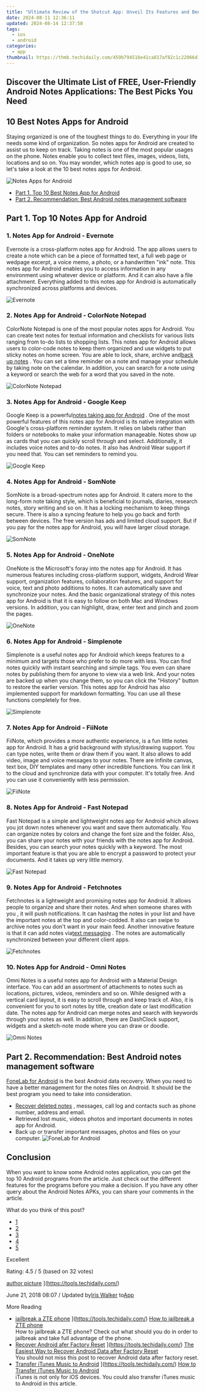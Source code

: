 ```yaml
---
title: "Ultimate Review of the Shotcut App: Unveil Its Features and Benefits Now!"
date: 2024-08-11 12:36:11
updated: 2024-08-14 12:37:50
tags:
  - ios
  - android
categories:
  - app
thumbnail: https://thmb.techidaily.com/459b794516e41ca817af82c1c22066d193c455f4891dd7a8e040210befb5bf6c.jpg
---
```


## Discover the Ultimate List of FREE, User-Friendly Android Notes Applications: The Best Picks You Need

## 10 Best Notes Apps for Android

 Staying organized is one of the toughest things to do. Everything in your life needs some kind of organization. So notes apps for Android are created to assist us to keep on track. Taking notes is one of the most popular usages on the phone. Notes enable you to collect text files, images, videos, lists, locations and so on. You may wonder, which notes app is good to use, so let's take a look at the 10 best notes apps for Android.

![Notes Apps for Android](https://www.aiseesoft.com/images/resource/notes-app-for-android/notes-app-for-android.jpg)

* [Part 1. Top 10 Best Notes App for Android](https://tools.techidaily.com/)
* [Part 2. Recommendation: Best Android notes management software](https://tools.techidaily.com/)

## Part 1\. Top 10 Notes App for Android

### 1\. Notes App for Android - Evernote

 Evernote is a cross-platform notes app for Android. The app allows users to create a note which can be a piece of formatted text, a full web page or wedpage excerpt, a voice memo, a photo, or a handwritten "ink" note. This notes app for Android enables you to access information in any environment using whatever device or platform. And it can also have a file attachment. Everything added to this notes app for Android is automatically synchronized across platforms and devices.

![Evernote](https://www.aiseesoft.com/images/resource/notes-app-for-android/evernote-for-android.jpg)

### 2\. Notes App for Android - ColorNote Notepad

 ColorNote Notepad is one of the most popular notes apps for Android. You can create text notes for textual information and checklists for various lists ranging from to-do lists to shopping lists. This notes app for Android allows users to color-code notes to keep them organized and use widgets to put sticky notes on home screen. You are able to lock, share, archive and[back up notes](https://tools.techidaily.com/) . You can set a time reminder on a note and manage your schedule by taking note on the calendar. In addition, you can search for a note using a keyword or search the web for a word that you saved in the note.

![ColorNote Notepad](https://www.aiseesoft.com/images/resource/notes-app-for-android/colornote.jpg)

### 3\. Notes App for Android - Google Keep

 Google Keep is a powerful[notes taking app for Android](https://tools.techidaily.com/) . One of the most powerful features of this notes app for Android is its native integration with Google's cross-platform reminder system. It relies on labels rather than folders or notebooks to make your information manageable. Notes show up as cards that you can quickly scroll through and select. Additionally, it includes voice notes and to-do notes. It also has Android Wear support if you need that. You can set reminders to remind you.

![Google Keep](https://www.aiseesoft.com/images/resource/notes-app-for-android/google-keep.jpg)

### 4\. Notes App for Android - SomNote

 SomNote is a broad-spectrum notes app for Android. It caters more to the long-form note taking style, which is beneficial to journals, diaries, research notes, story writing and so on. It has a locking mechanism to keep things secure. There is also a syncing feature to help you go back and forth between devices. The free version has ads and limited cloud support. But if you pay for the notes app for Android, you will have larger cloud storage.

![SomNote](https://www.aiseesoft.com/images/resource/notes-app-for-android/somnote.jpg)

### 5\. Notes App for Android - OneNote

 OneNote is the Microsoft's foray into the notes app for Android. It has numerous features including cross-platform support, widgets, Android Wear support, organization features, collaboration features, and support for voice, text and photo additions to notes. It can automatically save and synchronize your notes. And the basic organizational strategy of this notes app for Android is that it is easy to follow on both Mac and Windows versions. In addition, you can highlight, draw, enter text and pinch and zoom the pages.

![OneNote](https://www.aiseesoft.com/images/resource/notes-app-for-android/onenote.jpg)

### 6\. Notes App for Android - Simplenote

 Simplenote is a useful notes app for Android which keeps features to a minimum and targets those who prefer to do more with less. You can find notes quickly with instant searching and simple tags. You even can share notes by publishing them for anyone to view via a web link. And your notes are backed up when you change them, so you can click the "History" button to restore the earlier version. This notes app for Android has also implemented support for markdown formatting. You can use all these functions completely for free.

![Simplenote](https://www.aiseesoft.com/images/resource/notes-app-for-android/simplenote.jpeg)

### 7\. Notes App for Android - FiiNote

 FiiNote, which provides a more authentic experience, is a fun little notes app for Android. It has a grid background with stylus/drawing support. You can type notes, write them or draw them if you want. It also allows to add video, image and voice messages to your notes. There are infinite canvas, text box, DIY templates and many other incredible functions. You can link it to the cloud and synchronize data with your computer. It's totally free. And you can use it conveniently with less permission.

![FiiNote](https://www.aiseesoft.com/images/resource/notes-app-for-android/fiinote.jpeg)

### 8\. Notes App for Android - Fast Notepad

 Fast Notepad is a simple and lightweight notes app for Android which allows you jot down notes whenever you want and save them automatically. You can organize notes by colors and change the font size and the folder. Also, you can share your notes with your friends with the notes app for Android. Besides, you can search your notes quickly with a keyword. The most important feature is that you are able to encrypt a password to protect your documents. And it takes up very little memory.

![Fast Notepad](https://www.aiseesoft.com/images/resource/notes-app-for-android/fast-notepad.jpeg)

### 9\. Notes App for Android - Fetchnotes

 Fetchnotes is a lightweight and promising notes app for Android. It allows people to organize and share their notes. And when someone shares with you , it will push notifications. It can hashtag the notes in your list and have the important notes at the top and color-codded. It also can swipe to archive notes you don't want in your main feed. Another innovative feature is that it can add notes via[text messaging](https://tools.techidaily.com/) . The notes are automatically synchronized between your different client apps.

![Fetchnotes](https://www.aiseesoft.com/images/resource/notes-app-for-android/fetchnotes.jpg)

### 10\. Notes App for Android - Omni Notes

 Omni Notes is a useful notes app for Android with a Material Design interface. You can add an assortment of attachments to notes such as locations, pictures, videos, reminders and so on. While designed with a vertical card layout, it is easy to scroll through and keep track of. Also, it is convenient for you to sort notes by title, creation date or last modification date. The notes app for Android can merge notes and search with keywords through your notes as well. In addition, there are DashClock support, widgets and a sketch-note mode where you can draw or doodle.

![Omni Notes](https://www.aiseesoft.com/images/resource/notes-app-for-android/omni-notes.jpg)

## Part 2\. Recommendation: Best Android notes management software

[FoneLab for Android](https://tools.techidaily.com/aiseesoft-android-data-recovery/) is the best Android data recovery. When you need to have a better management for the notes files on Android. It should be the best program you need to take into consideration.

[](https://secure.2checkout.com/order/cart.php?PRODS=4644627&QTY=1&AFFILIATE=108875) [](https://secure.2checkout.com/order/cart.php?PRODS=4659467&QTY=1&AFFILIATE=108875)

* [Recover deleted notes](https://tools.techidaily.com/) , messages, call log and contacts such as phone number, address and email.
* Retrieved lost music, videos photos and important documents in notes app for Android.
* Back up or transfer important messages, photos and files on your computer.
![FoneLab for Android](https://www.aiseesoft.com/images/fonelab-for-android/connect-android-with-computer.jpg)

## Conclusion

 When you want to know some Android notes application, you can get the top 10 Android programs from the article. Just check out the different features for the programs before you make a decision. If you have any other query about the Android Notes APKs, you can share your comments in the article.

What do you think of this post?

* [1](https://tools.techidaily.com/)
* [2](https://tools.techidaily.com/)
* [3](https://tools.techidaily.com/)
* [4](https://tools.techidaily.com/)
* [5](https://tools.techidaily.com/)

Excellent

Rating: 4.5 / 5 (based on 32 votes)

[author picture](https://www.aiseesoft.com/images/author/iris.png) ](https://tools.techidaily.com/)

 June 21, 2018 08:07 / Updated by[Iris Walker](https://tools.techidaily.com/) to[App](https://tools.techidaily.com/)

More Reading

* [jailbreak a ZTE phone](https://www.aiseesoft.com/images/more-reading/jailbreak-a-zte-phone-s.jpg) ](https://tools.techidaily.com/) [How to jailbreak a ZTE phone](https://tools.techidaily.com/)  
 How to jailbreak a ZTE phone? Check out what should you do in order to jailbreak and take full advantage of the phone.
* [Recover Android afer Factory Reset](https://www.aiseesoft.com/images/more-reading/recover-android-data-after-factory-reset-s.jpg) ](https://tools.techidaily.com/) [The Easiest Way to Recover Android Data after Factory Reset](https://tools.techidaily.com/)  
 You should not miss this post to recover Android data after factory reset.
* [Transfer iTunes Music to Android](https://www.aiseesoft.com/images/more-reading/itunes-music-to-android-s.jpg) ](https://tools.techidaily.com/) [How to Transfer iTunes Music to Android](https://tools.techidaily.com/)  
 iTunes is not only for iOS devices. You could also transfer iTunes music to Android in this article.

<ins class="adsbygoogle"
     style="display:block"
     data-ad-format="autorelaxed"
     data-ad-client="ca-pub-7571918770474297"
     data-ad-slot="1223367746"></ins>



<ins class="adsbygoogle"
     style="display:block"
     data-ad-client="ca-pub-7571918770474297"
     data-ad-slot="8358498916"
     data-ad-format="auto"
     data-full-width-responsive="true"></ins>

